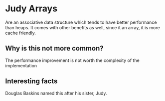 # Judy Arrays

Are an associative data structure which tends to have better performance than heaps. It comes with other benefits as well, since it an array, it is more cache friendly.

## Why is this not more common?

The performance improvement is not worth the complexity of the implementation

## Interesting facts

Douglas Baskins named this after his sister, Judy.

